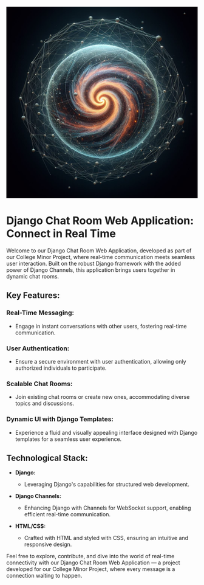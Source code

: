 ![django_sphere](bg.jpeg)
# Django Chat Room Web Application: Connect in Real Time

Welcome to our Django Chat Room Web Application, developed as part of our College Minor Project, where real-time communication meets seamless user interaction. Built on the robust Django framework with the added power of Django Channels, this application brings users together in dynamic chat rooms.

## Key Features:

### Real-Time Messaging:
- Engage in instant conversations with other users, fostering real-time communication.

### User Authentication:
- Ensure a secure environment with user authentication, allowing only authorized individuals to participate.

### Scalable Chat Rooms:
- Join existing chat rooms or create new ones, accommodating diverse topics and discussions.

### Dynamic UI with Django Templates:
- Experience a fluid and visually appealing interface designed with Django templates for a seamless user experience.

## Technological Stack:

- **Django:**
  - Leveraging Django's capabilities for structured web development.

- **Django Channels:**
  - Enhancing Django with Channels for WebSocket support, enabling efficient real-time communication.

- **HTML/CSS:**
  - Crafted with HTML and styled with CSS, ensuring an intuitive and responsive design.


Feel free to explore, contribute, and dive into the world of real-time connectivity with our Django Chat Room Web Application — a project developed for our College Minor Project, where every message is a connection waiting to happen.

